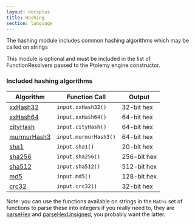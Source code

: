```yaml
---
layout: docsplus
title: Hashing 
section: language
---
```


The hashing module includes common hashing algorithms which may be called on strings

This module is optional and must be included in the list of FunctionResolvers passed to the Ptolemy engine constructor.


### Included hashing algorithms

| Algorithm  | Function Call  | Output |
|---|---|---|
| [xxHash32](https://cyan4973.github.io/xxHash/)  | `input.xxHash32()`  | 32-bit hex |
| [xxHash64](https://cyan4973.github.io/xxHash/)  | `input.xxHash64()`  | 64-bit hex |
| [cityHash](https://github.com/google/cityhash)  | `input.cityHash()`  | 64-bit hex |
| [murmurHash3](https://github.com/aappleby/smhasher)  | `input.murmurHash3()`  | 64-bit hex |
| [sha1](https://en.wikipedia.org/wiki/SHA-1)  | `input.sha1()` | 20-bit hex  |
| [sha256](https://en.wikipedia.org/wiki/SHA-2)  | `input.sha256()` | 256-bit hex |
| [sha512](https://en.wikipedia.org/wiki/SHA-2)  | `input.sha512()`  | 512-bit hex  |
| [md5](https://en.wikipedia.org/wiki/MD5)  | `input.md5()`  | 128-bit hex  |
| [crc32](https://en.wikipedia.org/wiki/Cyclic_redundancy_check)  | `input.crc32()`  | 32-bit hex |

Note: you can use the functions available on strings in the `Maths` set of functions to parse these into integers if you really need to, they are [parseHex](/functions/maths.html#parsehex) and [parseHexUnsigned](/functions/maths.html#parsehexunsigned), you probably want the latter.
